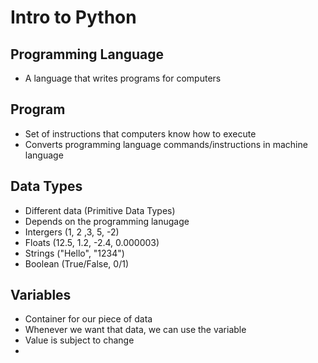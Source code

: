# Intro to Python

## Programming Language

- A language that writes programs for computers

## Program

- Set of instructions that computers know how to execute
- Converts programming language commands/instructions in machine language

## Data Types

- Different data (Primitive Data Types)
- Depends on the programming lanugage
- Intergers (1, 2 ,3, 5, -2) 
- Floats (12.5, 1.2, -2.4, 0.000003)
- Strings ("Hello", "1234")
- Boolean (True/False, 0/1)

## Variables

- Container for our piece of data
- Whenever we want that data, we can use the variable
- Value is subject to change
- 